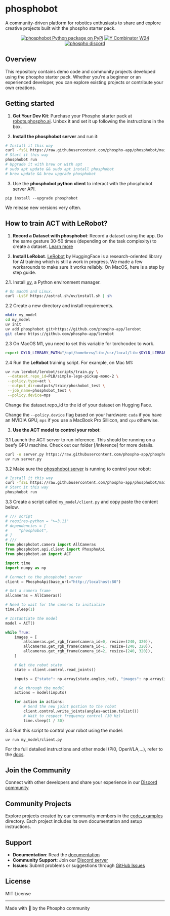 # phosphobot

A community-driven platform for robotics enthusiasts to share and explore creative projects built with the phospho starter pack.

<div align="center">

<a href="https://pypi.org/project/phosphobot/"><img src="https://img.shields.io/pypi/v/phosphobot?style=flat-square&label=pypi+phospho" alt="phosphobot Python package on PyPi"></a>
<a href="https://www.ycombinator.com/companies/phospho"><img src="https://img.shields.io/badge/Y%20Combinator-W24-orange?style=flat-square" alt="Y Combinator W24"></a>
<a href="https://discord.gg/cbkggY6NSK"><img src="https://img.shields.io/discord/1106594252043071509" alt="phospho discord"></a>

</div>

## Overview

This repository contains demo code and community projects developed using the phospho starter pack. Whether you're a beginner or an experienced developer, you can explore existing projects or contribute your own creations.

## Getting started

1. **Get Your Dev Kit**: Purchase your Phospho starter pack at [robots.phospho.ai](https://robots.phospho.ai). Unbox it and set it up following the instructions in the box.

2. **Install the phosphobot server** and run it:

```bash
# Install it this way
curl -fsSL https://raw.githubusercontent.com/phospho-app/phosphobot/main/install.sh | bash
# Start it this way
phosphobot run
# Upgrade it with brew or with apt
# sudo apt update && sudo apt install phosphobot
# brew update && brew upgrade phosphobot
```

3. Use the **phosphobot python client** to interact with the phosphobot server API.

```
pip install --upgrade phosphobot
```

We release new versions very often.

## How to train ACT with LeRobot?

1. **Record a Dataset with phosphobot**: Record a dataset using the app. Do the same gesture 30-50 times (depending on the task complexity) to create a dataset. [Learn more](https://docs.phospho.ai/basic-usage/dataset-recording)

2. **Install LeRobot**. [LeRobot](https://github.com/huggingface/lerobot) by HuggingFace is a research-oriented library for AI training which is still a work in progress. We made a few workarounds to make sure it works reliably. On MacOS, here is a step by step guide.

2.1. Install [uv](https://github.com/astral-sh/uv), a Python environment manager.

```bash
# On macOS and Linux.
curl -LsSf https://astral.sh/uv/install.sh | sh
```

2.2 Create a new directory and install requirements.

```bash
mkdir my_model
cd my_model
uv init
uv add phosphobot git+https://github.com/phospho-app/lerobot
git clone https://github.com/phospho-app/lerobot
```

2.3 On MacOS M1, you need to set this variable for torchcodec to work.

```bash
export DYLD_LIBRARY_PATH="/opt/homebrew/lib:/usr/local/lib:$DYLD_LIBRARY_PATH"
```

2.4 Run the **LeRobot** training script. For example, on Mac M1:

```bash
uv run lerobot/lerobot/scripts/train.py \
 --dataset.repo_id=PLB/simple-lego-pickup-mono-2 \
 --policy.type=act \
 --output_dir=outputs/train/phoshobot_test \
 --job_name=phosphobot_test \
 --policy.device=mps
```

Change the dataset.repo_id to the id of your dataset on Hugging Face.

Change the `--policy.device` flag based on your hardware: `cuda` if you have an NVIDIA GPU, `mps` if you use a MacBook Pro Sillicon, and `cpu` otherwise.

3. **Use the ACT model to control your robot**:

3.1 Launch the ACT server to run inference. This should be running on a beefy GPU machine. Check out our folder [/inference] for more details.

```bash
curl -o server.py https://raw.githubusercontent.com/phospho-app/phosphobot/refs/heads/main/inference/ACT/server.py
uv run server.py
```

3.2 Make sure the [phosphobot server](https://docs.phospho.ai/installation) is running to control your robot:

```bash
# Install it this way
curl -fsSL https://raw.githubusercontent.com/phospho-app/phosphobot/main/install.sh | bash
# Start it this way
phosphobot run
```

3.3 Create a script called `my_model/client.py` and copy paste the content below.

```python
# /// script
# requires-python = ">=3.11"
# dependencies = [
#     "phosphobot",
# ]
# ///
from phosphobot.camera import AllCameras
from phosphobot.api.client import PhosphoApi
from phosphobot.am import ACT

import time
import numpy as np

# Connect to the phosphobot server
client = PhosphoApi(base_url="http://localhost:80")

# Get a camera frame
allcameras = AllCameras()

# Need to wait for the cameras to initialize
time.sleep(1)

# Instantiate the model
model = ACT()

while True:
    images = [
        allcameras.get_rgb_frame(camera_id=0, resize=(240, 320)),
        allcameras.get_rgb_frame(camera_id=1, resize=(240, 320)),
        allcameras.get_rgb_frame(camera_id=2, resize=(240, 320)),
    ]

    # Get the robot state
    state = client.control.read_joints()

    inputs = {"state": np.array(state.angles_rad), "images": np.array(images)}

    # Go through the model
    actions = model(inputs)

    for action in actions:
        # Send the new joint postion to the robot
        client.control.write_joints(angles=action.tolist())
        # Wait to respect frequency control (30 Hz)
        time.sleep(1 / 30)
```

3.4 Run this script to control your robot using the model:

```
uv run my_model/client.py
```

For the full detailed instructions and other model (Pi0, OpenVLA,...), refer to the [docs](https://docs.phospho.ai/basic-usage/inference).

## Join the Community

Connect with other developers and share your experience in our [Discord community](https://discord.gg/cbkggY6NSK)

## Community Projects

Explore projects created by our community members in the [code_examples](./code_examples) directory. Each project includes its own documentation and setup instructions.

## Support

- **Documentation**: Read the [documentation](https://docs.phospho.ai)
- **Community Support**: Join our [Discord server](https://discord.gg/cbkggY6NSK)
- **Issues**: Submit problems or suggestions through [GitHub Issues](https://github.com/phospho-app/phosphobot/issues)

## License

MIT License

---

Made with 💚 by the Phospho community
